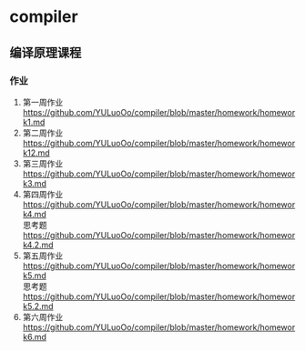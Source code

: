 # compiler
## 编译原理课程
### 作业
1. 第一周作业 https://github.com/YULuoOo/compiler/blob/master/homework/homework1.md
2. 第二周作业 https://github.com/YULuoOo/compiler/blob/master/homework/homework12.md
3. 第三周作业 https://github.com/YULuoOo/compiler/blob/master/homework/homework3.md
4. 第四周作业 https://github.com/YULuoOo/compiler/blob/master/homework/homework4.md  
      思考题 https://github.com/YULuoOo/compiler/blob/master/homework/homework4.2.md
5. 第五周作业 https://github.com/YULuoOo/compiler/blob/master/homework/homework5.md  
      思考题 https://github.com/YULuoOo/compiler/blob/master/homework/homework5.2.md
6. 第六周作业 https://github.com/YULuoOo/compiler/blob/master/homework/homework6.md
